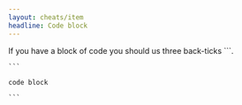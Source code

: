 ```yaml
---
layout: cheats/item
headline: Code block
---
```


If you have a block of code you should us three back-ticks ```.

<pre><code class="lang-markdown">```
<br>code block<br>
```
</code></pre>
